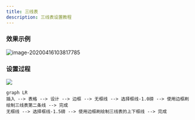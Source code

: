 ```yaml
---
title: 三线表
description: 三线表设置教程
---
```


### 效果示例

![image-20200416103817785](http://qiniu.zkytech.top/image-20200416103817785.png)

### 设置过程

![](http://qiniu.zkytech.top/动画(24).gif)

```mermaid
graph LR
插入 --> 表格 --> 设计 --> 边框 --> 无框线 --> 选择框线-1.0磅 --> 使用边框刷绘制三线表第二条线 --> 完成
无框线 --> 选择框线-1.5磅 --> 使用边框刷绘制三线表的上下框线 --> 完成
```

